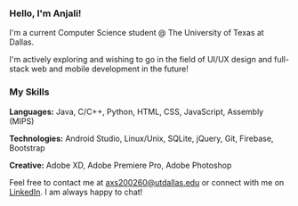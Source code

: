 ### Hello, I'm Anjali!

I'm a current Computer Science student @ The University of Texas at Dallas.

I'm actively exploring and wishing to go in the field of UI/UX design and full-stack web and mobile development in the future!

### My Skills 

**Languages:** Java, C/C++, Python, HTML, CSS, JavaScript, Assembly (MIPS)

**Technologies:** Android Studio, Linux/Unix, SQLite, jQuery, Git, Firebase, Bootstrap

**Creative:** Adobe XD, Adobe Premiere Pro, Adobe Photoshop

Feel free to contact me at axs200260@utdallas.edu or connect with me on [LinkedIn](https://www.linkedin.com/in/anjali-singh-6514b520b/). I am always happy to chat!
